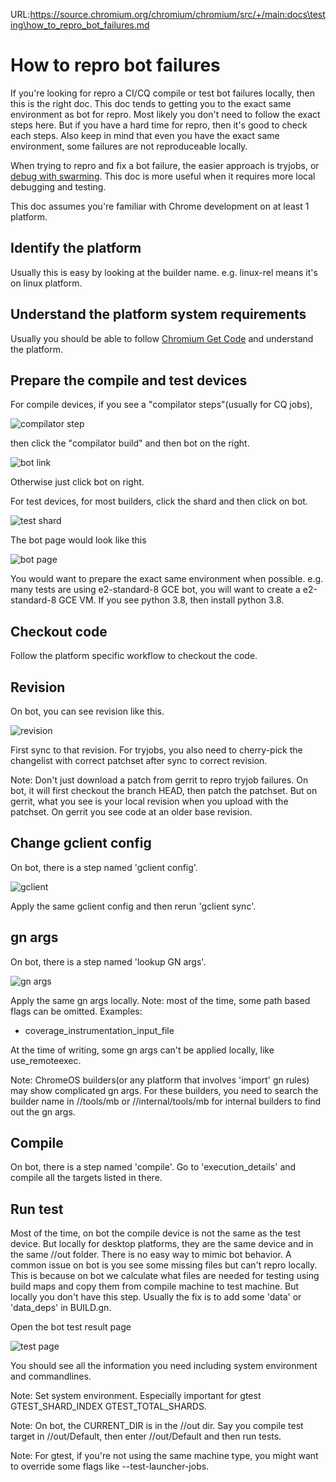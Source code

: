 URL:https://source.chromium.org/chromium/chromium/src/+/main:docs\testing\how_to_repro_bot_failures.md
# How to repro bot failures

If you're looking for repro a CI/CQ compile or test bot failures locally, then
this is the right doc. This doc tends to getting you to the exact same
environment as bot for repro. Most likely you don't need to follow the exact
steps here. But if you have a hard time for repro, then it's good to check each
steps. Also keep in mind that even you have the exact same environment, some
failures are not reproduceable locally.

When trying to repro and fix a bot failure, the easier approach is tryjobs, or
[debug with swarming](../workflow/debugging-with-swarming.md).
This doc is more useful when it requires more local debugging and testing.

This doc assumes you're familiar with Chrome development on at least 1 platform.

## Identify the platform

Usually this is easy by looking at the builder name. e.g. linux-rel means it's
on linux platform.

## Understand the platform system requirements

Usually you should be able to follow
[Chromium Get Code](https://www.chromium.org/developers/how-tos/get-the-code/)
and understand the platform.

## Prepare the compile and test devices

For compile devices, if you see a "compilator steps"(usually for CQ jobs),

![compilator step]

then
click the "compilator build" and then bot on the right.

![bot link]

Otherwise just click bot on right.

For test devices, for most builders, click the shard and then click on bot.

![test shard]

The bot page would look like this

![bot page]

You would want to prepare the exact same environment when possible. e.g.
many tests are using e2-standard-8 GCE bot, you will want to create a
e2-standard-8 GCE VM. If you see python 3.8, then install python 3.8.

## Checkout code

Follow the platform specific workflow to checkout the code.

## Revision

On bot, you can see revision like this.

![revision]

First sync to that revision. For tryjobs, you also need to cherry-pick the
changelist with correct patchset after sync to correct revision.

Note: Don't just download a patch from gerrit to repro tryjob failures.
On bot, it will first checkout the branch HEAD, then patch the patchset.
But on gerrit, what you see is your local revision when you upload with
the patchset. On gerrit you see code at an older base revision.

## Change gclient config
On bot, there is a step named 'gclient config'.

![gclient]

Apply the same gclient config and then rerun 'gclient sync'.

## gn args

On bot, there is a step named 'lookup GN args'.

![gn args]

Apply the same gn args locally.
Note: most of the time, some path based flags can be omitted. Examples:
* coverage_instrumentation_input_file

At the time of writing, some gn args can't be applied locally, like
use_remoteexec.

Note: ChromeOS builders(or any platform that involves 'import' gn rules)
may show complicated gn args. For these builders, you need to search the
builder name in //tools/mb or //internal/tools/mb for internal builders to
find out the gn args.

## Compile

On bot, there is a step named 'compile'. Go to 'execution_details' and compile
all the targets listed in there.

## Run test

Most of the time, on bot the compile device is not the same as the test device.
But locally for desktop platforms, they are the same device and in the same
//out folder. There is no easy way to mimic bot behavior. A common issue on bot
is you see some missing files but can't repro locally. This is because on bot
we calculate what files are needed for testing using build maps and copy them
from compile machine to test machine. But locally you don't have this step.
Usually the fix is to add some 'data' or 'data_deps' in BUILD.gn.

Open the bot test result page

![test page]

You should see all the information you need including system environment and
commandlines.

Note: Set system environment. Especially important for gtest GTEST_SHARD_INDEX
GTEST_TOTAL_SHARDS.

Note: On bot, the CURRENT_DIR is in the //out dir. Say you compile test target
in //out/Default, then enter //out/Default and then run tests.

Note: For gtest, if you're not using the same machine type, you might want to
override some flags like --test-launcher-jobs.

[bot link]: images/bot_repro_bot_link.png
[bot page]: images/bot_repro_bot_page.png
[compilator step]: images/bot_repro_compilator_step.png
[gclient]: images/bot_repro_gclient.png
[gn args]: images/bot_repro_gn_args.png
[revision]: images/bot_repro_revision.png
[test page]: images/bot_repro_test_page.png
[test shard]: images/bot_repro_test_shard.png
